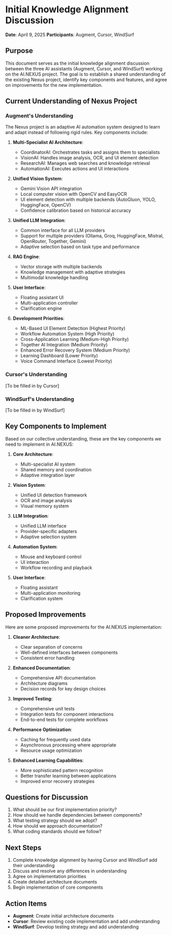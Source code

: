 # Initial Knowledge Alignment Discussion

**Date**: April 9, 2025
**Participants**: Augment, Cursor, WindSurf

## Purpose

This document serves as the initial knowledge alignment discussion between the three AI assistants (Augment, Cursor, and WindSurf) working on the AI.NEXUS project. The goal is to establish a shared understanding of the existing Nexus project, identify key components and features, and agree on improvements for the new implementation.

## Current Understanding of Nexus Project

### Augment's Understanding

The Nexus project is an adaptive AI automation system designed to learn and adapt instead of following rigid rules. Key components include:

1. **Multi-Specialist AI Architecture**:
   - CoordinatorAI: Orchestrates tasks and assigns them to specialists
   - VisionAI: Handles image analysis, OCR, and UI element detection
   - ResearchAI: Manages web searches and knowledge retrieval
   - AutomationAI: Executes actions and UI interactions

2. **Unified Vision System**:
   - Gemini Vision API integration
   - Local computer vision with OpenCV and EasyOCR
   - UI element detection with multiple backends (AutoGluon, YOLO, HuggingFace, OpenCV)
   - Confidence calibration based on historical accuracy

3. **Unified LLM Integration**:
   - Common interface for all LLM providers
   - Support for multiple providers (Ollama, Groq, HuggingFace, Mistral, OpenRouter, Together, Gemini)
   - Adaptive selection based on task type and performance

4. **RAG Engine**:
   - Vector storage with multiple backends
   - Knowledge management with adaptive strategies
   - Multimodal knowledge handling

5. **User Interface**:
   - Floating assistant UI
   - Multi-application controller
   - Clarification engine

6. **Development Priorities**:
   - ML-Based UI Element Detection (Highest Priority)
   - Workflow Automation System (High Priority)
   - Cross-Application Learning (Medium-High Priority)
   - Together AI Integration (Medium Priority)
   - Enhanced Error Recovery System (Medium Priority)
   - Learning Dashboard (Lower Priority)
   - Voice Command Interface (Lowest Priority)

### Cursor's Understanding

[To be filled in by Cursor]

### WindSurf's Understanding

[To be filled in by WindSurf]

## Key Components to Implement

Based on our collective understanding, these are the key components we need to implement in AI.NEXUS:

1. **Core Architecture**:
   - Multi-specialist AI system
   - Shared memory and coordination
   - Adaptive integration layer

2. **Vision System**:
   - Unified UI detection framework
   - OCR and image analysis
   - Visual memory system

3. **LLM Integration**:
   - Unified LLM interface
   - Provider-specific adapters
   - Adaptive selection system

4. **Automation System**:
   - Mouse and keyboard control
   - UI interaction
   - Workflow recording and playback

5. **User Interface**:
   - Floating assistant
   - Multi-application monitoring
   - Clarification system

## Proposed Improvements

Here are some proposed improvements for the AI.NEXUS implementation:

1. **Cleaner Architecture**:
   - Clear separation of concerns
   - Well-defined interfaces between components
   - Consistent error handling

2. **Enhanced Documentation**:
   - Comprehensive API documentation
   - Architecture diagrams
   - Decision records for key design choices

3. **Improved Testing**:
   - Comprehensive unit tests
   - Integration tests for component interactions
   - End-to-end tests for complete workflows

4. **Performance Optimization**:
   - Caching for frequently used data
   - Asynchronous processing where appropriate
   - Resource usage optimization

5. **Enhanced Learning Capabilities**:
   - More sophisticated pattern recognition
   - Better transfer learning between applications
   - Improved error recovery strategies

## Questions for Discussion

1. What should be our first implementation priority?
2. How should we handle dependencies between components?
3. What testing strategy should we adopt?
4. How should we approach documentation?
5. What coding standards should we follow?

## Next Steps

1. Complete knowledge alignment by having Cursor and WindSurf add their understanding
2. Discuss and resolve any differences in understanding
3. Agree on implementation priorities
4. Create detailed architecture documents
5. Begin implementation of core components

## Action Items

- **Augment**: Create initial architecture documents
- **Cursor**: Review existing code implementation and add understanding
- **WindSurf**: Develop testing strategy and add understanding
